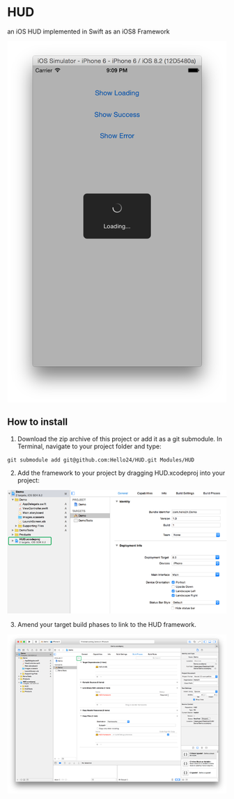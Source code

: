 # HUD
an iOS HUD implemented in Swift as an iOS8 Framework

![Loading](https://raw.githubusercontent.com/Hello24/HUD/master/Docs/HUD_loading.png)


## How to install

1. Download the zip archive of this project or add it as a git submodule. In Terminal, navigate to your project folder and type:

```
git submodule add git@github.com:Hello24/HUD.git Modules/HUD
```

2. Add the framework to your project by dragging HUD.xcodeproj into your project:

![Install](https://raw.githubusercontent.com/Hello24/HUD/master/Docs/HUD_install1.png)

3. Amend your target build phases to link to the HUD framework.

![Install](https://raw.githubusercontent.com/Hello24/HUD/master/Docs/HUD_install2.png)

